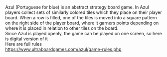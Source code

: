 Azul (Portuguese for blue) is an abstract strategy board game. In Azul players collect sets of similarly colored tiles which they place on their player board. When a row is filled, one of the tiles is moved into a square pattern on the right side of the player board, where it garners points depending on where it is placed in relation to other tiles on the board. <br/> 
Since Azul is played openly, the game can be played on one screen, so here is digital version of it <br/>
Here are full rules <br/>
https://www.ultraboardgames.com/azul/game-rules.php <br/>
